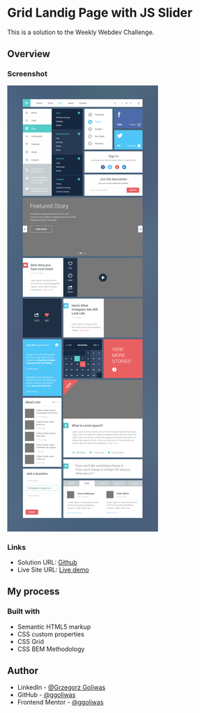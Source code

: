 # Grid Landig Page with JS Slider

This is a solution to the Weekly Webdev Challenge.

## Overview

### Screenshot

![](./design/preview.jpg)

### Links

- Solution URL: [Github](https://github.com/ggoliwas/grid-landing-page)
- Live Site URL: [Live demo](https://ggoliwas.github.io/grid-landing-page/)

## My process

### Built with

- Semantic HTML5 markup
- CSS custom properties
- CSS Grid 
- CSS BEM Methodology 

## Author

- LinkedIn - [@Grzegorz Goliwąs](https://www.linkedin.com/in/ggoliwas/)
- GitHub - [@ggoliwas](https://www.your-site.com)
- Frontend Mentor - [@ggoliwas](https://www.frontendmentor.io/profile/ggoliwas)

